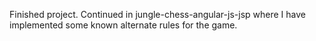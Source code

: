 Finished project. Continued in jungle-chess-angular-js-jsp where I have implemented some known alternate rules for the game.